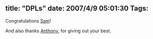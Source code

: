 title: "DPLs"
date: 2007/4/9 05:01:30
Tags: 
---
<p align="left">Congratulations <a href="http://www.us.debian.org/vote/2007/vote_001" target="_blank">Sam</a>!</p>
<p align="left">And also thanks <a href="http://www.us.debian.org/vote/2006/vote_002" target="_blank">Anthony</a>, for giving out your best.</p>
